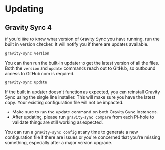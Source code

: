 # Updating

## Gravity Sync 4

If you'd like to know what version of Gravity Sync you have running, run the built in version checker. It will notify you if there are updates available.

```bash
gravity-sync version
```

You can then run the built-in updater to get the latest version of all the files. Both the `version` and `update` commands reach out to GitHub, so outbound access to GitHub.com is required.

```bash
gravity-sync update
```

If the built in updater doesn't function as expected, you can reinstall Gravity Sync using the single line installer. This will make sure you have the latest copy. Your existing configuration file will not be impacted.

- Make sure to run the update command on both Gravity Sync instances.
- After updating, please run `gravity-sync compare` from each Pi-hole to validate things are still working as expected.

You can run a `gravity-sync config` at any time to generate a new configuration file if there are issues or you're concerned that you're missing something, especially after a major version upgrade.
